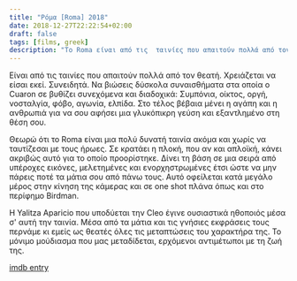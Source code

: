 ```yaml
---
title: "Ρόμα [Roma] 2018"
date: 2018-12-27T22:22:54+02:00
draft: false
tags: [films, greek]
description: "Το Roma είναι από τις  ταινίες που απαιτούν πολλά από τον θεατή. Χρειάζεται να είσαι εκεί. Συνειδητά."
---
```


Είναι από τις  ταινίες που απαιτούν πολλά από τον θεατή. Χρειάζεται να είσαι εκεί. Συνειδητά. Να βιώσεις δύσκολα συναισθήματα στα οποία ο Cuaron σε βυθίζει συνεχόμενα και διαδοχικά: Συμπόνια, οίκτος, οργή, νοσταλγία, φόβο, αγωνία, ελπίδα. Στο τέλος βέβαια μένει η αγάπη και η ανθρωπιά για να σου αφήσει μια γλυκόπικρη γεύση και εξαντλημένο στη θέση σου.

Θεωρώ ότι το Roma είναι μια πολύ δυνατή ταινία ακόμα και χωρίς να ταυτίζεσαι με τους ήρωες. Σε κρατάει η πλοκή, που αν και απλοϊκή, κάνει ακριβώς αυτό για το οποίο προορίστηκε. Δίνει τη βάση σε μια σειρά από υπέροχες εικόνες, μελετημένες και ενορχηστρωμένες έτσι ώστε να μην πάρεις ποτέ τα μάτια σου από πάνω τους. Αυτό οφείλεται κατά μεγάλο μέρος στην κίνηση της κάμερας και σε one shot πλάνα όπως και στο περίφημο Birdman.

Η Yalitza Aparicio που υποδύεται την Cleo έγινε ουσιαστικά ηθοποιός μέσα σ' αυτή την ταινία. Μέσα από τα μάτια και τις γνήσιες εκφράσεις τους περνάμε κι εμείς ως θεατές όλες τις μεταπτώσεις του χαρακτήρα της. Το μόνιμο μούδιασμα που μας μεταδίδεται, ερχόμενοι αντιμέτωποι με τη ζωή της. 

[imdb entry](https://www.imdb.com/title/tt6155172)
